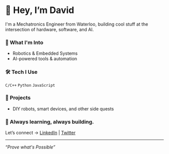 # 👋 Hey, I’m David

I'm a Mechatronics Engineer from Waterloo, building cool stuff at the intersection of hardware, software, and AI.

### 🚀 What I'm Into
- Robotics & Embedded Systems  
- AI-powered tools & automation  

### 🛠️ Tech I Use
`C/C++` `Python` `JavaScript`

### 📌 Projects
- DIY robots, smart devices, and other side quests  

### 🌱 Always learning, always building.

Let’s connect → [LinkedIn](https://www.linkedin.com/in/davidsfeldt/) | [Twitter](https://x.com/davidfeldt)

---
_“Prove what's Possible”_
